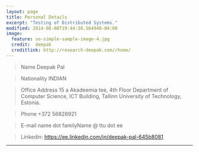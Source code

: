 ```yaml
---
layout: page
title: Personal Details
excerpt: "Testing of Distributed Systems."
modified: 2014-08-08T19:44:38.564948-04:00
image:
  feature: so-simple-sample-image-4.jpg
  credit:  deepak
  creditlink: http://research-deepak.com//home/
---
```


> Name	Deepak Pal

> Nationality	INDIAN	

> Office Address	15 a Akadeemia tee, 4th Floor Department of Computer Science, ICT Building, Tallinn University of Technology, Estonia.

> Phone	+372 56828921

> E-mail	name dot familyName @ ttu dot ee

> Linkedin:	https://ee.linkedin.com/in/deepak-pal-645b8081

---
